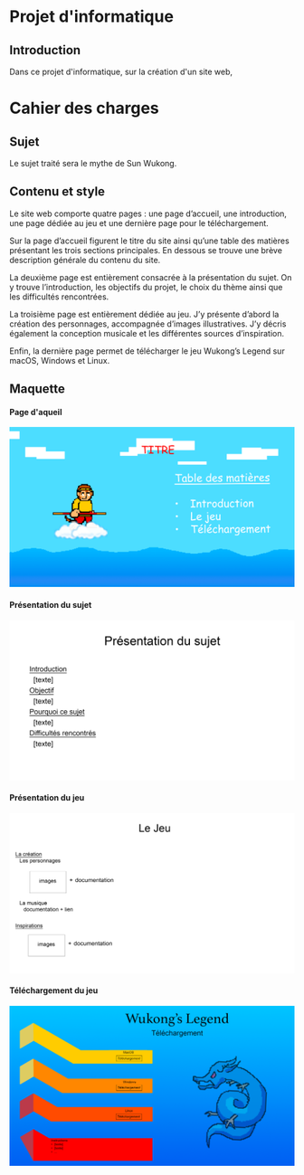 # Projet d'informatique
## Introduction
Dans ce projet d'informatique, sur la création d'un site web,
# Cahier des charges
## Sujet
Le sujet traité sera le mythe de Sun Wukong.
## Contenu et style
Le site web comporte quatre pages : une page d’accueil, une introduction, une page dédiée au jeu et une dernière page pour le téléchargement.

Sur la page d’accueil figurent le titre du site ainsi qu’une table des matières présentant les trois sections principales. En dessous se trouve une brève description générale du contenu du site.

La deuxième page est entièrement consacrée à la présentation du sujet. On y trouve l’introduction, les objectifs du projet, le choix du thème ainsi que les difficultés rencontrées.

La troisième page est entièrement dédiée au jeu. J’y présente d’abord la création des personnages, accompagnée d’images illustratives. J’y décris également la conception musicale et les différentes sources d’inspiration.

Enfin, la dernière page permet de télécharger le jeu Wukong’s Legend sur macOS, Windows et Linux.
## Maquette

#### Page d'aqueil
![maquette_1](./images/maquette_1.png)

#### Présentation du sujet
![maquette_2](./images/maquette_2.png)

#### Présentation du jeu
![maquette_3](./images/maquette_3.png)

#### Téléchargement du jeu
![maquette_4](./images/maquette_4.png)